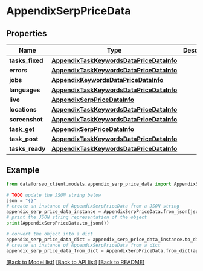 # AppendixSerpPriceData


## Properties

Name | Type | Description | Notes
------------ | ------------- | ------------- | -------------
**tasks_fixed** | [**AppendixTaskKeywordsDataPriceDataInfo**](AppendixTaskKeywordsDataPriceDataInfo.md) |  | [optional] 
**errors** | [**AppendixTaskKeywordsDataPriceDataInfo**](AppendixTaskKeywordsDataPriceDataInfo.md) |  | [optional] 
**jobs** | [**AppendixKeywordsDataPriceDataInfo**](AppendixKeywordsDataPriceDataInfo.md) |  | [optional] 
**languages** | [**AppendixTaskKeywordsDataPriceDataInfo**](AppendixTaskKeywordsDataPriceDataInfo.md) |  | [optional] 
**live** | [**AppendixSerpPriceDataInfo**](AppendixSerpPriceDataInfo.md) |  | [optional] 
**locations** | [**AppendixTaskKeywordsDataPriceDataInfo**](AppendixTaskKeywordsDataPriceDataInfo.md) |  | [optional] 
**screenshot** | [**AppendixTaskKeywordsDataPriceDataInfo**](AppendixTaskKeywordsDataPriceDataInfo.md) |  | [optional] 
**task_get** | [**AppendixSerpPriceDataInfo**](AppendixSerpPriceDataInfo.md) |  | [optional] 
**task_post** | [**AppendixTaskKeywordsDataPriceDataInfo**](AppendixTaskKeywordsDataPriceDataInfo.md) |  | [optional] 
**tasks_ready** | [**AppendixTaskKeywordsDataPriceDataInfo**](AppendixTaskKeywordsDataPriceDataInfo.md) |  | [optional] 

## Example

```python
from dataforseo_client.models.appendix_serp_price_data import AppendixSerpPriceData

# TODO update the JSON string below
json = "{}"
# create an instance of AppendixSerpPriceData from a JSON string
appendix_serp_price_data_instance = AppendixSerpPriceData.from_json(json)
# print the JSON string representation of the object
print(AppendixSerpPriceData.to_json())

# convert the object into a dict
appendix_serp_price_data_dict = appendix_serp_price_data_instance.to_dict()
# create an instance of AppendixSerpPriceData from a dict
appendix_serp_price_data_from_dict = AppendixSerpPriceData.from_dict(appendix_serp_price_data_dict)
```
[[Back to Model list]](../README.md#documentation-for-models) [[Back to API list]](../README.md#documentation-for-api-endpoints) [[Back to README]](../README.md)


